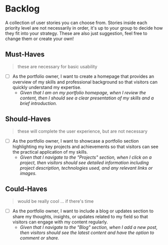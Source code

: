 # Backlog

A collection of user stories you can choose from. Stories inside each priority
level are not necessarily in order, it's up to your group to decide how they fit
into your strategy. These are also just suggestion, feel free to change them or
create your own!

## Must-Haves

> these are necessary for basic usability

- [ ] As the portfolio owner, I want to create a homepage that provides an
      overview of my skills and professional background so that visitors can
      quickly understand my expertise.
  - _Given that I am on my portfolio homepage, when I review the content, then I
    should see a clear presentation of my skills and a brief introduction._

## Should-Haves

> these will complete the user experience, but are not necessary

- [ ] As the portfolio owner, I want to showcase a portfolio section
      highlighting my key projects and achievements so that visitors can see the
      practical application of my skills.
  - _Given that I navigate to the "Projects" section, when I click on a project,
    then visitors should see detailed information including project description,
    technologies used, and any relevant links or images._

## Could-Haves

> would be really cool ... if there's time

- [ ] As the portfolio owner, I want to include a blog or updates section to
      share my thoughts, insights, or updates related to my field so that
      visitors can engage with my content regularly.
  - _Given that I navigate to the "Blog" section, when I add a new post, then
    visitors should see the latest content and have the option to comment or
    share._
